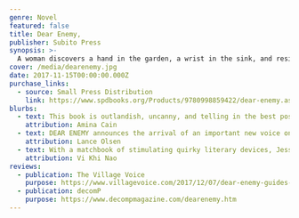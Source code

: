 ```yaml
---
genre: Novel
featured: false
title: Dear Enemy,
publisher: Subito Press
synopsis: >-
  A woman discovers a hand in the garden, a wrist in the sink, and resigns herself to stand by and watch as her lover reduces herself to an eyeball. DEAR ENEMY, is a collection of twenty-one depraved tales. A dead family strokes their rage while wandering in and out of other family photographs. Another woman wrestles with marital ambivalence as a bear carries her husband off their front porch and into a nearby forest. These stories are haunted by strange, inexplicable, and sinister yearnings. With the terse simplicity of fairy tales, DEAR ENEMY, warps familiar fictional forms and serves a vision as intimate as it is alien.
cover: /media/dearenemy.jpg
date: 2017-11-15T00:00:00.000Z
purchase_links:
  - source: Small Press Distribution
    link: https://www.spdbooks.org/Products/9780998859422/dear-enemy.aspx
blurbs:
  - text: This book is outlandish, uncanny, and telling in the best possible ways.
    attribution: Amina Cain
  - text: DEAR ENEMY announces the arrival of an important new voice on the American innovative writing scene—crazy smart, self-aware, energetic, and impishly irreverent.
    attribution: Lance Olsen
  - text: With a matchbook of stimulating quirky literary devices, Jessica Alexander is ready with her DEAR ENEMY, to light up our hair, our brain, the striking surface of our ignorant taste on fire..
    attribution: Vi Khi Nao
reviews:
  - publication: The Village Voice
    purpose: https://www.villagevoice.com/2017/12/07/dear-enemy-guides-readers-through-a-landscape-where-rules-dont-apply/
  - publication: decomP
    purpose: https://www.decompmagazine.com/dearenemy.htm
---
```

